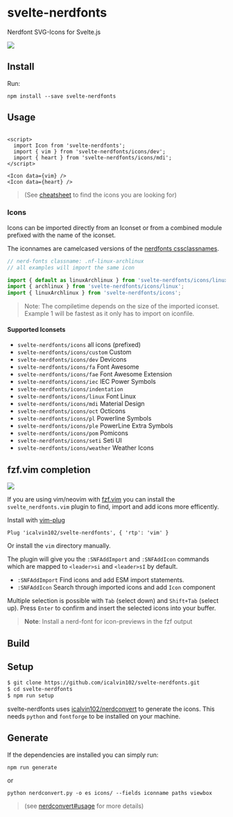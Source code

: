 svelte-nerdfonts
================

Nerdfont SVG-Icons for Svelte.js

![](https://raw.githubusercontent.com/icalvin102/svelte-nerdfonts/master/demo/public/usage-general.gif)


Install
-------

Run: 

`npm install --save svelte-nerdfonts`


Usage
-----

``` svelte

<script>
  import Icon from 'svelte-nerdfonts';
  import { vim } from 'svelte-nerdfonts/icons/dev';
  import { heart } from 'svelte-nerdfonts/icons/mdi';
</script>

<Icon data={vim} />
<Icon data={heart} />

```

> (See [cheatsheet](https://icalvin102.github.io/svelte-nerdfonts/)
> to find the icons you are looking for)

### Icons

Icons can be imported directly from an Iconset or from a combined
module prefixed with the name of the iconset.

The iconnames are camelcased versions of the
[nerdfonts cssclassnames](https://www.nerdfonts.com/cheat-sheet).


``` js
// nerd-fonts classname: .nf-linux-archlinux
// all examples will import the same icon

import { default as linuxArchlinux } from 'svelte-nerdfonts/icons/linux/archlinux';
import { archlinux } from 'svelte-nerdfonts/icons/linux';
import { linuxArchlinux } from 'svelte-nerdfonts/icons';

```

> Note: The compiletime depends on the size of the imported iconset.
> Example 1 will be fastest as it only has to import on iconfile.


#### Supported Iconsets

* `svelte-nerdfonts/icons` all icons (prefixed)
* `svelte-nerdfonts/icons/custom` Custom
* `svelte-nerdfonts/icons/dev` Devicons
* `svelte-nerdfonts/icons/fa` Font Awesome
* `svelte-nerdfonts/icons/fae` Font Awesome Extension
* `svelte-nerdfonts/icons/iec` IEC Power Symbols
* `svelte-nerdfonts/icons/indentation`
* `svelte-nerdfonts/icons/linux` Font Linux
* `svelte-nerdfonts/icons/mdi` Material Design
* `svelte-nerdfonts/icons/oct` Octicons
* `svelte-nerdfonts/icons/pl` Powerline Symbols
* `svelte-nerdfonts/icons/ple` PowerLine Extra Symbols
* `svelte-nerdfonts/icons/pom` Pomicons
* `svelte-nerdfonts/icons/seti` Seti UI
* `svelte-nerdfonts/icons/weather` Weather Icons



fzf.vim completion
------------------

![](https://raw.githubusercontent.com/icalvin102/svelte-nerdfonts/master/demo/public/svelte_nerdfont_vim_fzf.gif)

If you are using vim/neovim with 
[fzf.vim](https://github.com/junegunn/fzf.vim)
you can install the `svelte_nerdfonts.vim` plugin 
to find, import and add icons more efficently.

Install with [vim-plug](https://github.com/junegunn/vim-plug)

``` vim
Plug 'icalvin102/svelte-nerdfonts', { 'rtp': 'vim' }

```

Or install the `vim` directory manually.

The plugin will give you the `:SNFAddImport` and `:SNFAddIcon`
commands which are mapped to `<leader>si` and `<leader>sI` by default.

* `:SNFAddImport` Find icons and add ESM import statements.
* `:SNFAddIcon` Search through imported icons and add `Icon` component

Multiple selection is possible with `Tab` (select down)
and `Shift+Tab` (select up). Press `Enter` to confirm and insert
the selected icons into your buffer.

> **Note**: Install a nerd-font for icon-previews in the fzf output 


Build
-----

## Setup

``` bash
$ git clone https://github.com/icalvin102/svelte-nerdfonts.git
$ cd svelte-nerdfonts
$ npm run setup
```

svelte-nerdfonts uses [icalvin102/nerdconvert](https://github.com/icalvin102/nerdconvert)
to generate the icons. This needs `python` and `fontforge` to be installed
on your machine. 

## Generate

If the dependencies are installed you can simply run:

```
npm run generate
```
or
```
python nerdconvert.py -o es icons/ --fields iconname paths viewbox
```

> (see [nerdconvert#usage](https://github.com/icalvin102/nerdconvert#usage)
> for more details)
